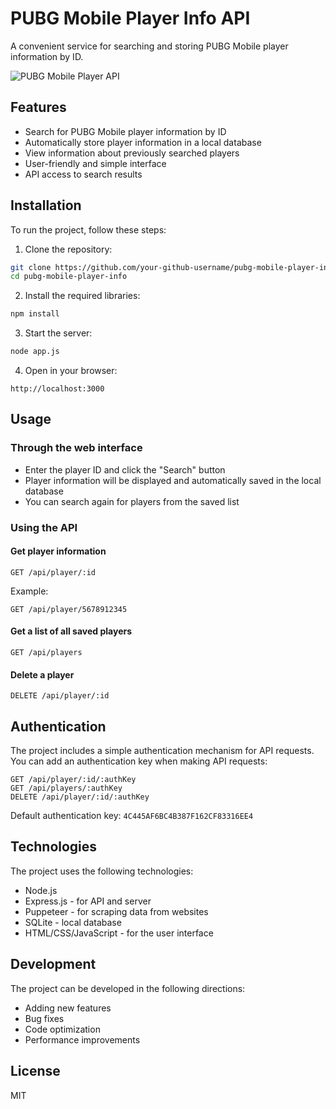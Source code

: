 # PUBG Mobile Player Info API

A convenient service for searching and storing PUBG Mobile player information by ID.

![PUBG Mobile Player API](https://imgur.com/placeholder/400/200)

## Features

- Search for PUBG Mobile player information by ID
- Automatically store player information in a local database
- View information about previously searched players
- User-friendly and simple interface
- API access to search results

## Installation

To run the project, follow these steps:

1. Clone the repository:
```bash
git clone https://github.com/your-github-username/pubg-mobile-player-info.git
cd pubg-mobile-player-info
```

2. Install the required libraries:
```bash
npm install
```

3. Start the server:
```bash
node app.js
```

4. Open in your browser:
```
http://localhost:3000
```

## Usage

### Through the web interface
- Enter the player ID and click the "Search" button
- Player information will be displayed and automatically saved in the local database
- You can search again for players from the saved list

### Using the API

#### Get player information
```
GET /api/player/:id
```

Example:
```
GET /api/player/5678912345
```

#### Get a list of all saved players
```
GET /api/players
```

#### Delete a player
```
DELETE /api/player/:id
```

## Authentication

The project includes a simple authentication mechanism for API requests. You can add an authentication key when making API requests:

```
GET /api/player/:id/:authKey
GET /api/players/:authKey
DELETE /api/player/:id/:authKey
```

Default authentication key: `4C445AF6BC4B387F162CF83316EE4`

## Technologies

The project uses the following technologies:

- Node.js
- Express.js - for API and server
- Puppeteer - for scraping data from websites
- SQLite - local database
- HTML/CSS/JavaScript - for the user interface

## Development

The project can be developed in the following directions:

- Adding new features
- Bug fixes
- Code optimization
- Performance improvements

## License

MIT
